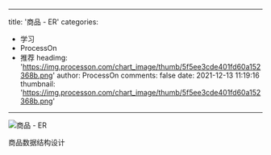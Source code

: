 
---
title: '商品 - ER'
categories: 
 - 学习
 - ProcessOn
 - 推荐
headimg: 'https://img.processon.com/chart_image/thumb/5f5ee3cde401fd60a152368b.png'
author: ProcessOn
comments: false
date: 2021-12-13 11:19:16
thumbnail: 'https://img.processon.com/chart_image/thumb/5f5ee3cde401fd60a152368b.png'
---

<div>   
<img class="thumb" alt="商品 - ER" src="https://img.processon.com/chart_image/thumb/5f5ee3cde401fd60a152368b.png" referrerpolicy="no-referrer">
<p>商品数据结构设计</p>  
</div>
            